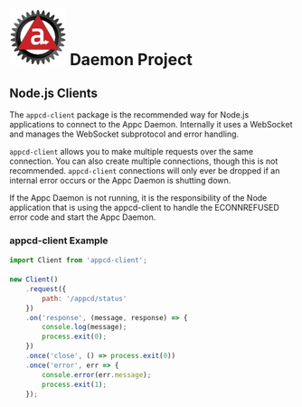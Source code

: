 # ![Appc Daemon logo](../images/appc-daemon.png) Daemon Project

## Node.js Clients

The `appcd-client` package is the recommended way for Node.js applications to connect to the Appc
Daemon. Internally it uses a WebSocket and manages the WebSocket subprotocol and error handling.

`appcd-client` allows you to make multiple requests over the same connection. You can also create
multiple connections, though this is not recommended. `appcd-client` connections will only ever be
dropped if an internal error occurs or the Appc Daemon is shutting down.

If the Appc Daemon is not running, it is the responsibility of the Node application that is using
the appcd-client to handle the ECONNREFUSED error code and start the Appc Daemon.

### appcd-client Example

```javascript
import Client from 'appcd-client';

new Client()
	.request({
		path: '/appcd/status'
	})
	.on('response', (message, response) => {
		console.log(message);
		process.exit(0);
	})
	.once('close', () => process.exit(0))
	.once('error', err => {
		console.error(err.message);
		process.exit(1);
	});
```
